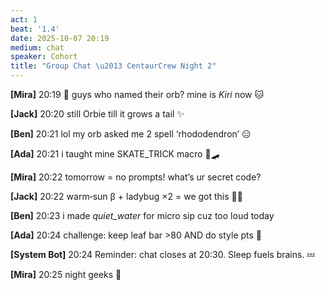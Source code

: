 ```yaml
---
act: 1
beat: '1.4'
date: 2025-10-07 20:19
medium: chat
speaker: Cohort
title: "Group Chat \u2013 CentaurCrew Night 2"
---
```


**[Mira]** 20:19  🌸  guys who named their orb? mine is *Kiri* now 🐱

**[Jack]** 20:20  still Orbie till it grows a tail ✨

**[Ben]** 20:21  lol my orb asked me 2 spell ‘rhododendron’ 😑

**[Ada]** 20:21  i taught mine SKATE_TRICK macro 🤘🛹

**[Mira]** 20:22  tomorrow = no prompts! what’s ur secret code?

**[Jack]** 20:22  warm‑sun β  + ladybug ×2 = we got this 🐞💡

**[Ben]** 20:23  i made *quiet_water* for micro sip cuz too loud today

**[Ada]** 20:24  challenge: keep leaf bar >80 AND do style pts 🎨

**[System Bot]** 20:24  Reminder: chat closes at 20:30. Sleep fuels brains. 💤

**[Mira]** 20:25  night geeks 💜

